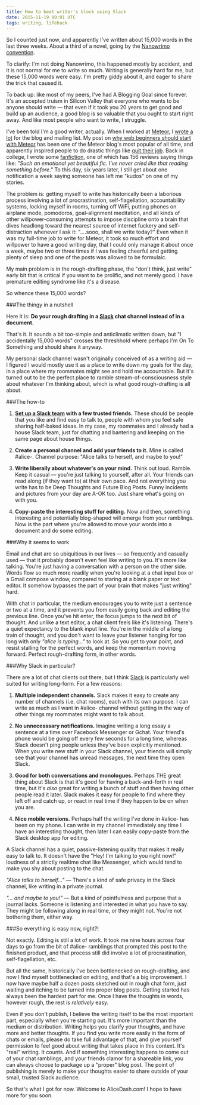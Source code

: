 ```yaml
---
title: How to beat writer's block using Slack
date: 2015-11-19 00:01 UTC
tags: writing, lifehack
---
```


So I counted just now, and apparently I've written about 15,000 words in the last three weeks. About a third of a novel, going by the [Nanowrimo](http://nanowrimo.org/) [convention](http://nanowrimo.org/how-it-works). 

To clarify: I'm not doing Nanowrimo, this happened mostly by accident, and it is not normal for me to write so much. Writing is generally hard for me, but these 15,000 words were easy. I'm pretty giddy about it, and eager to share the trick that caused it.

To back up: like most of my peers, I've had A Blogging Goal since forever. It's an accepted truism in Silicon Valley that everyone who wants to be anyone should write &mdash; that even if it took you 20 years to get good and build up an audience, a good blog is so valuable that you ought to start right away. And like most people who want to write, I struggle.

I've been told I'm a good writer, actually. When I worked at [Meteor](https://www.meteor.com/), I [wrote a lot](http://info.meteor.com/blog/author/alice-yu) for the blog and mailing list. My post on [why web beginners should start with Meteor](http://info.meteor.com/blog/why-web-beginners-should-start-with-meteor) has been one of the Meteor blog's most popular of all time, and apparently inspired people to do drastic things like [quit their job](https://twitter.com/wassimans/status/526456290147844096). Back in college, I wrote some [fanfiction](https://www.fanfiction.net/u/364075/Sothis-Star1), one of which has 156 reviews saying things like: *"Such an emotional yet beautiful fic. I've never cried like that reading something before."* To this day, six years later, I still get about one notification a week saying someone has left me "kudos" on one of my stories.

The problem is: getting myself to write has historically been a laborious process involving a lot of procrastination, self-flagellation, accountability systems, locking myself in rooms, turning off WiFi, putting phones on airplane mode, pomodoros, goal-alignment meditation, and all kinds of other willpower-consuming attempts to impose discipline onto a brain that dives headlong toward the nearest source of internet fuckery and self-distraction whenever I ask it: "....sooo, shall we write today?" Even when it was my full-time job to write for Meteor, it took so much effort and willpower to have a good writing day, that I could only manage it about once a week, maybe two or three times if I was feeling cheerful and getting plenty of sleep and one of the posts was allowed to be formulaic.

My main problem is in the rough-drafting phase, the "don't think, just write" early bit that is critical if you want to be prolific, and not merely good. I have premature editing syndrome like it's a disease. 

So whence these 15,000 words?

###The thingy in a nutshell

Here it is: **Do your rough drafting in a [Slack](https://slack.com/) chat channel instead of in a document.**

That's it. It sounds a bit too-simple and anticlimatic written down, but "I accidentally 15,000 words" crosses the threshhold where perhaps I'm On To Something and should share it anyway. 

My personal slack channel wasn't originally conceived of as a writing aid &mdash; I figured I would mostly use it as a place to write down my goals for the day, in a place where my roommates might see and hold me accountable. But it's turned out to be the perfect place to ramble stream-of-consciousness style about whatever I'm thinking about, which is what good rough-drafting is all about.

###The how-to

1. **[Set up a Slack team](https://slack.com/create) with a few trusted friends.** These should be people that you like and find easy to talk to, people with whom you feel safe sharing half-baked ideas. In my case, my roommates and I already had a house Slack team, just for chatting and bantering and keeping on the same page about house things. 

2. **Create a personal channel and add your friends to it.** Mine is called #alice-. Channel purpose: "Alice talks to herself, and maybe to you!" 

3. **Write liberally about whatever's on your mind.** Think out loud. Ramble. Keep it casual &mdash; you're just talking to yourself, after all. Your friends can read along (if they want to) at their own pace. And not everything you write has to be Deep Thoughts and Future Blog Posts. Funny incidents and pictures from your day are A-OK too. Just share what's going on with you.

4. **Copy-paste the interesting stuff for editing.** Now and then, something interesting and potentially blog-shaped will emerge from your ramblings. Now is the part where you're allowed to move your words into a document and do some editing.

###Why it seems to work

Email and chat are so ubiquitious in our lives &mdash; so frequently and casually used &mdash; that it probably doesn't even feel like writing to you. It's more like talking. You're just having a conversation with a person on the other side. Words flow so much more readily when you're looking at a chat input box or a Gmail compose window, compared to staring at a blank paper or text editor. It somehow bypasses the part of your brain that makes "just writing" hard. 

With chat in particular, the medium encourages you to write just a sentence or two at a time, and it prevents you from easily going back and editing the previous line. Once you've hit enter, the focus jumps to the next bit of thought. And unlike a text editor, a chat client feels like it's listening. There's a quiet expectancy to the blank input line. You're in the middle of a long train of thought, and you don't want to leave your listener hanging for too long with only *"alice is typing..."* to look at. So you get to your point, and resist stalling for the perfect words, and keep the momentum moving forward. Perfect rough-drafting form, in other words.

###Why Slack in particular?

There are a lot of chat clients out there, but I think [Slack](https://slack.com/) is particularly well suited for writing long-form. For a few reasons:

1. **Multiple independent channels.** Slack makes it easy to create any number of channels (i.e. chat rooms), each with its own purpose. I can write as much as I want in #alice- channel without getting in the way of other things my roommates might want to talk about.

2. **No unnecesssary notifications.** Imagine writing a long essay a sentence at a time over Facebook Messenger or Gchat. Your friend's phone would be going off every few seconds for a long time, whereas Slack doesn't ping people unless they've been explicitly mentioned. When you write new stuff in your Slack channel, your friends will simply see that your channel has unread messages, the next time they open Slack.

3. **Good for both conversations and monologues.** Perhaps THE great thing about Slack is that it's good for having a back-and-forth in real time, but it's *also* great for writing a bunch of stuff and then having other people read it later. Slack makes it easy for people to find where they left off and catch up, or react in real time if they happen to be on when you are.

4. **Nice mobile versions.** Perhaps half the writing I've done in #alice- has been on my phone. I can write in my channel immediately any time I have an interesting thought, then later I can easily copy-paste from the Slack desktop app for editing.

A Slack channel has a quiet, passive-listening quality that makes it really easy to talk to. It doesn't have the "Hey! I'm talking to you right now!" loudness of a strictly realtime chat like Messenger, which would tend to make you shy about posting to the chat. 

*"Alice talks to herself..."* &mdash; There's a kind of safe privacy in the Slack channel, like writing in a private journal. 

*"... and maybe to you!"* &mdash; But a kind of pointfulness and purpose that a journal lacks. Someone is listening and interested in what you have to say. They might be following along in real time, or they might not. You're not bothering them, either way.

###So everything is easy now, right?! 

Not exactly. Editing is still a lot of work. It took me nine hours across four days to go from the bit of #alice- ramblings that prompted this post to the finished product, and that process still did involve a lot of procrastination, self-flagellation, etc. 

But all the same, historically I've been bottlenecked on rough-drafting, and now I find myself bottlenecked on editing, and that's a big improvement. I now have maybe half a dozen posts sketched out in rough chat form, just waiting and itching to be turned into proper blog posts. Getting started has always been the hardest part for me. Once I have the thoughts in words, however rough, the rest is *relatively* easy.

Even if you don't publish, I believe the writing itself to be the most important part, especially when you're starting out. It's more important than the medium or distribution. Writing helps you clarify your thoughts, and have more and better thoughts. If you find you write more easily in the form of chats or emails, please do take full advantage of that, and give yourself permission to feel good about writing that takes place in this context. It's "real" writing. It counts. And if something interesting happens to come out of your chat ramblings, and your friends clamor for a shareable link, you can always choose to package up a "proper" blog post. The point of publishing is merely to make your thoughts easier to share outside of your small, trusted Slack audience.

So that's what I got for now. Welcome to AliceDash.com! I hope to have more for you soon.